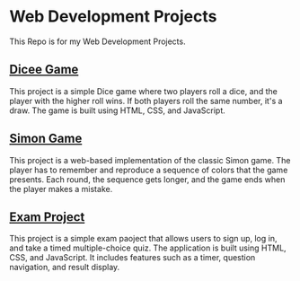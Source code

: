 # Web Development Projects
This Repo is for my Web Development Projects.

## [Dicee Game](https://github.com/afathelbab/dicee)
This project is a simple Dice game where two players roll a dice, and the player with the higher roll wins. If both players roll the same number, it's a draw. The game is built using HTML, CSS, and JavaScript.

## [Simon Game](https://github.com/afathelbab/simon)
This project is a web-based implementation of the classic Simon game. The player has to remember and reproduce a sequence of colors that the game presents. Each round, the sequence gets longer, and the game ends when the player makes a mistake.

## [Exam Project](https://github.com/afathelbab/examproject)
This project is a simple exam paoject that allows users to sign up, log in, and take a timed multiple-choice quiz. The application is built using HTML, CSS, and JavaScript. It includes features such as a timer, question navigation, and result display.
